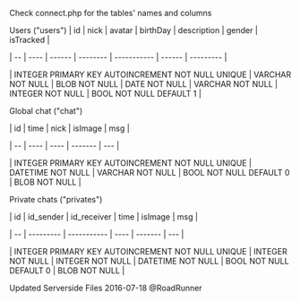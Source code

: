 Check connect.php for the tables' names and columns

Users ("users")
| id | nick | avatar | birthDay | description | gender | isTracked |

| -- | ---- | ------ | -------- | ----------- | ------ | --------- |

| INTEGER PRIMARY KEY  AUTOINCREMENT  NOT NULL  UNIQUE | VARCHAR NOT NULL | BLOB NOT NULL | DATE NOT NULL | VARCHAR NOT NULL | INTEGER NOT NULL | BOOL  NOT NULL DEFAULT 1 |

Global chat ("chat")

| id | time | nick | isImage | msg |

| -- | ---- | ---- | ------- | --- |

| INTEGER PRIMARY KEY  AUTOINCREMENT  NOT NULL  UNIQUE | DATETIME NOT NULL | VARCHAR NOT NULL |  BOOL NOT NULL DEFAULT 0 | BLOB NOT NULL |

Private chats ("privates")

| id | id_sender | id_receiver | time | isImage | msg |

| -- | --------- | ----------- | ---- | ------- | --- |

| INTEGER PRIMARY KEY  AUTOINCREMENT  NOT NULL  UNIQUE | INTEGER NOT NULL | INTEGER NOT NULL | DATETIME NOT NULL | BOOL NOT NULL  DEFAULT 0 | BLOB NOT NULL |

Updated Serverside Files 2016-07-18 @RoadRunner